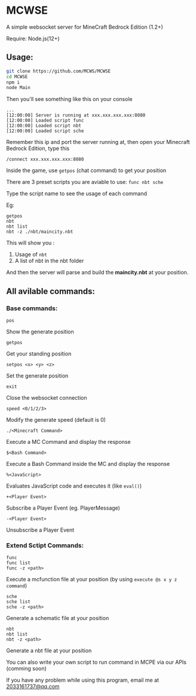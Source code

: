 # MCWSE
A simple websocket server for MineCraft Bedrock Edition (1.2+)

Require: Node.js(12+)

## Usage:
```bash
git clone https://github.com/MCWS/MCWSE
cd MCWSE
npm i
node Main
```
Then you'll see something like this on your console
```
...
[12:00:00] Server is running at xxx.xxx.xxx.xxx:8080
[12:00:00] Loaded script func
[12:00:00] Loaded script nbt
[12:00:00] Loaded script sche
```
Remember this ip and port the server running at, then open your Minecraft Bedrock Edition, type this 
```
/connect xxx.xxx.xxx.xxx:8080
```
Inside the game, use ```getpos``` (chat command) to get your position

There are 3 preset scripts you are aviable to use: `func nbt sche`

Type the script name to see the usage of each command

Eg: 
```
getpos
nbt
nbt list
nbt -z ./nbt/maincity.nbt
```
This will show you :

1. Usage of `nbt`
2. A list of nbt in the nbt folder

And then the server will parse and build the **maincity.nbt** at your position.

## All avilable commands:
### Base commands:
```
pos
```
Show the generate position
```
getpos
```
Get your standing position
```
setpos <x> <y> <z>
```
Set the generate position
```
exit
```
Close the websocket connection
```
speed <0/1/2/3>
```
Modify the generate speed (default is 0)
```
./<Minecraft Command>
```
Execute a MC Command and display the response
```
$<Bash Command>
```
Execute a Bash Command inside the MC and display the response
```
%<JavaScript>
```
Evaluates JavaScript code and executes it (like `eval()`)
```
+<Player Event>
```
Subscribe a Player Event (eg. PlayerMessage)
```
-<Player Event>
```
Unsubscribe a Player Event
### Extend Sctipt Commands:
```
func
func list
func -z <path>
```
Execute a mcfunction file at your position (by using `execute @s x y z command`)
```
sche
sche list
sche -z <path>
```
Generate a schematic file at your position
```
nbt
nbt list
nbt -z <path>
```
Generate a nbt file at your position

You can also write your own script to run command in MCPE via our APIs (comming soon)

If you have any problem while using this program, email me at 2033161737@qq.com
